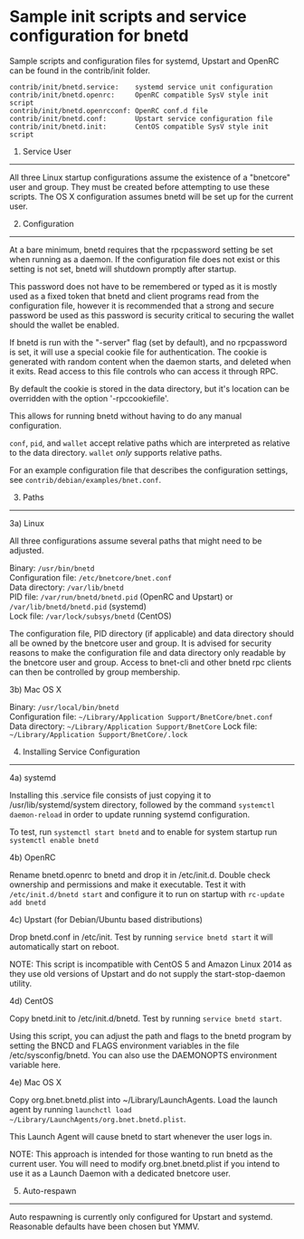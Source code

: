 Sample init scripts and service configuration for bnetd
==========================================================

Sample scripts and configuration files for systemd, Upstart and OpenRC
can be found in the contrib/init folder.

    contrib/init/bnetd.service:    systemd service unit configuration
    contrib/init/bnetd.openrc:     OpenRC compatible SysV style init script
    contrib/init/bnetd.openrcconf: OpenRC conf.d file
    contrib/init/bnetd.conf:       Upstart service configuration file
    contrib/init/bnetd.init:       CentOS compatible SysV style init script

1. Service User
---------------------------------

All three Linux startup configurations assume the existence of a "bnetcore" user
and group.  They must be created before attempting to use these scripts.
The OS X configuration assumes bnetd will be set up for the current user.

2. Configuration
---------------------------------

At a bare minimum, bnetd requires that the rpcpassword setting be set
when running as a daemon.  If the configuration file does not exist or this
setting is not set, bnetd will shutdown promptly after startup.

This password does not have to be remembered or typed as it is mostly used
as a fixed token that bnetd and client programs read from the configuration
file, however it is recommended that a strong and secure password be used
as this password is security critical to securing the wallet should the
wallet be enabled.

If bnetd is run with the "-server" flag (set by default), and no rpcpassword is set,
it will use a special cookie file for authentication. The cookie is generated with random
content when the daemon starts, and deleted when it exits. Read access to this file
controls who can access it through RPC.

By default the cookie is stored in the data directory, but it's location can be overridden
with the option '-rpccookiefile'.

This allows for running bnetd without having to do any manual configuration.

`conf`, `pid`, and `wallet` accept relative paths which are interpreted as
relative to the data directory. `wallet` *only* supports relative paths.

For an example configuration file that describes the configuration settings,
see `contrib/debian/examples/bnet.conf`.

3. Paths
---------------------------------

3a) Linux

All three configurations assume several paths that might need to be adjusted.

Binary:              `/usr/bin/bnetd`  
Configuration file:  `/etc/bnetcore/bnet.conf`  
Data directory:      `/var/lib/bnetd`  
PID file:            `/var/run/bnetd/bnetd.pid` (OpenRC and Upstart) or `/var/lib/bnetd/bnetd.pid` (systemd)  
Lock file:           `/var/lock/subsys/bnetd` (CentOS)  

The configuration file, PID directory (if applicable) and data directory
should all be owned by the bnetcore user and group.  It is advised for security
reasons to make the configuration file and data directory only readable by the
bnetcore user and group.  Access to bnet-cli and other bnetd rpc clients
can then be controlled by group membership.

3b) Mac OS X

Binary:              `/usr/local/bin/bnetd`  
Configuration file:  `~/Library/Application Support/BnetCore/bnet.conf`  
Data directory:      `~/Library/Application Support/BnetCore`
Lock file:           `~/Library/Application Support/BnetCore/.lock`

4. Installing Service Configuration
-----------------------------------

4a) systemd

Installing this .service file consists of just copying it to
/usr/lib/systemd/system directory, followed by the command
`systemctl daemon-reload` in order to update running systemd configuration.

To test, run `systemctl start bnetd` and to enable for system startup run
`systemctl enable bnetd`

4b) OpenRC

Rename bnetd.openrc to bnetd and drop it in /etc/init.d.  Double
check ownership and permissions and make it executable.  Test it with
`/etc/init.d/bnetd start` and configure it to run on startup with
`rc-update add bnetd`

4c) Upstart (for Debian/Ubuntu based distributions)

Drop bnetd.conf in /etc/init.  Test by running `service bnetd start`
it will automatically start on reboot.

NOTE: This script is incompatible with CentOS 5 and Amazon Linux 2014 as they
use old versions of Upstart and do not supply the start-stop-daemon utility.

4d) CentOS

Copy bnetd.init to /etc/init.d/bnetd. Test by running `service bnetd start`.

Using this script, you can adjust the path and flags to the bnetd program by
setting the BNCD and FLAGS environment variables in the file
/etc/sysconfig/bnetd. You can also use the DAEMONOPTS environment variable here.

4e) Mac OS X

Copy org.bnet.bnetd.plist into ~/Library/LaunchAgents. Load the launch agent by
running `launchctl load ~/Library/LaunchAgents/org.bnet.bnetd.plist`.

This Launch Agent will cause bnetd to start whenever the user logs in.

NOTE: This approach is intended for those wanting to run bnetd as the current user.
You will need to modify org.bnet.bnetd.plist if you intend to use it as a
Launch Daemon with a dedicated bnetcore user.

5. Auto-respawn
-----------------------------------

Auto respawning is currently only configured for Upstart and systemd.
Reasonable defaults have been chosen but YMMV.
